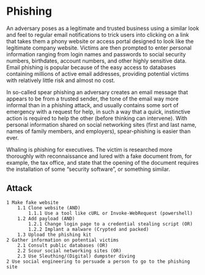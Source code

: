 # Phishing

An adversary poses as a legitimate and trusted business using a similar look and feel to regular email notifications to trick users into clicking on a link that takes them a phony website or access portal designed to look like the legitimate company website. Victims are then prompted to enter personal information ranging from login names and passwords to social security numbers, birthdates, account numbers, and other highly sensitive data. Email phishing is popular because of the easy access to databases containing millions of active email addresses, providing potential victims with relatively little risk and almost no cost.

In so-called spear phishing an adversary creates an email message that appears to be from a trusted sender, the tone of the email way more informal than in a phishing attack, and usually contains some sort of emergency with a request for help, in such a way that a quick, instinctive action is required to help the other (before thinking can intervene). With personal information shared on social networking sites (first and last name, names of family members, and employers), spear-phishing is easier than ever.

Whaling is phishing for executives. The victim is researched more thoroughly with reconnaissance and lured with a fake document from, for example, the tax office, and state that the opening of the document requires the installation of some “security software”, or something similar.

## Attack

```
1 Make fake website
    1.1 Clone website (AND)
        1.1.1 Use a tool like cURL or Invoke-WebRequest (powershell)
    1.2 Add payload (AND)
        1.2.1 Change login page to a credential stealing script (OR)
        1.2.2 Implant a malware (Crypted and packed)
    1.3 Upload the phishing kit
2 Gather information on potential victims
    2.1 Consult public databases (OR)
    2.2 Scour social networking sites (OR)
    2.3 Use Sleuthing/(Digital) dumpster diving
2 Use social engineering to persuade a person to go to the phishing site 
```